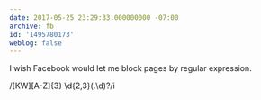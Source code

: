```yaml
---
date: 2017-05-25 23:29:33.000000000 -07:00
archive: fb
id: '1495780173'
weblog: false
---
```


I wish Facebook would let me block pages by regular expression. 

/[KW][A-Z]{3} \d{2,3}(\.\d)?/i
